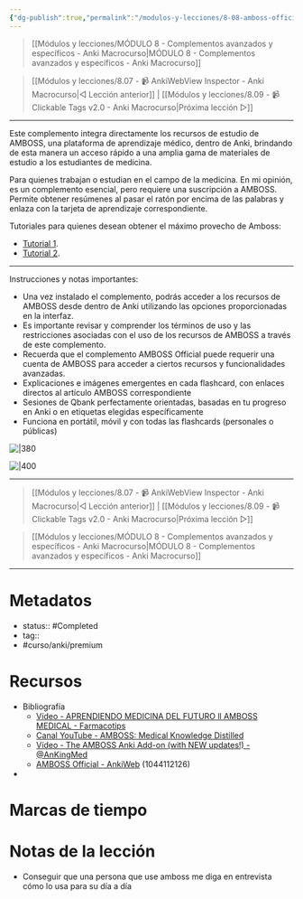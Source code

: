 ```yaml
---
{"dg-publish":true,"permalink":"/modulos-y-lecciones/8-08-amboss-official-anki-macrocurso/","noteIcon":"","updated":"2024-05-21T22:14:06.762+02:00"}
---
```



> [[Módulos y lecciones/MÓDULO 8 - Complementos avanzados y específicos - Anki Macrocurso\|MÓDULO 8 - Complementos avanzados y específicos - Anki Macrocurso]]

> [[Módulos y lecciones/8.07 - 📹 AnkiWebView Inspector - Anki Macrocurso\|◁ Lección anterior]] | [[Módulos y lecciones/8.09 - 📹 Clickable Tags v2.0 - Anki Macrocurso\|Próxima lección ▷]]

---

Este complemento integra directamente los recursos de estudio de AMBOSS, una plataforma de aprendizaje médico, dentro de Anki, brindando de esta manera un acceso rápido a una amplia gama de materiales de estudio a los estudiantes de medicina.

Para quienes trabajan o estudian en el campo de la medicina. En mi opinión, es un complemento esencial, pero requiere una suscripción a AMBOSS. Permite obtener resúmenes al pasar el ratón por encima de las palabras y enlaza con la tarjeta de aprendizaje correspondiente.

Tutoriales para quienes desean obtener el máximo provecho de Amboss:
- [Tutorial 1](https://www.youtube.com/watch?v=7jPB9k-LS60).
- [Tutorial 2](https://www.youtube.com/watch?v=MzPLbhKsX4k).

---

Instrucciones y notas importantes:

- Una vez instalado el complemento, podrás acceder a los recursos de AMBOSS desde dentro de Anki utilizando las opciones proporcionadas en la interfaz.
- Es importante revisar y comprender los términos de uso y las restricciones asociadas con el uso de los recursos de AMBOSS a través de este complemento.
- Recuerda que el complemento AMBOSS Official puede requerir una cuenta de AMBOSS para acceder a ciertos recursos y funcionalidades avanzadas.
- Explicaciones e imágenes emergentes en cada flashcard, con enlaces directos al artículo AMBOSS correspondiente
- Sesiones de Qbank perfectamente orientadas, basadas en tu progreso en Anki o en etiquetas elegidas específicamente
- Funciona en portátil, móvil y con todas las flashcards (personales o públicas)

![|380](https://s3-eu-west-1.amazonaws.com/anki-amboss-production.amboss.com/ankiweb/assets/thumbs/enhance.gif)

![|400](https://s3-eu-west-1.amazonaws.com/anki-amboss-production.amboss.com/ankiweb/assets/thumbs/qbank.gif)

---

> [[Módulos y lecciones/8.07 - 📹 AnkiWebView Inspector - Anki Macrocurso\|◁ Lección anterior]] | [[Módulos y lecciones/8.09 - 📹 Clickable Tags v2.0 - Anki Macrocurso\|Próxima lección ▷]]

> [[Módulos y lecciones/MÓDULO 8 - Complementos avanzados y específicos - Anki Macrocurso\|MÓDULO 8 - Complementos avanzados y específicos - Anki Macrocurso]]

---
# Metadatos
- status:: #Completed 
- tag:: 
- #curso/anki/premium

# Recursos
- Bibliografía
	- [Vídeo - APRENDIENDO MEDICINA DEL FUTURO ll AMBOSS MEDICAL - Farmacotips](https://www.youtube.com/watch?v=MzPLbhKsX4k&ab_channel=Farmacotips)
	- [Canal YouTube - AMBOSS: Medical Knowledge Distilled](https://www.youtube.com/@ambossmedical)
	- [Vídeo - The AMBOSS Anki Add-on (with NEW updates!) - @AnKingMed](https://www.youtube.com/watch?v=ihBnO7a9naU&ab_channel=TheAnKingo)
	- [AMBOSS Official - AnkiWeb](https://ankiweb.net/shared/info/1044112126) (1044112126)
- 

# Marcas de tiempo


# Notas de la lección
- Conseguir que una persona que use amboss me diga en entrevista cómo lo usa para su día a día